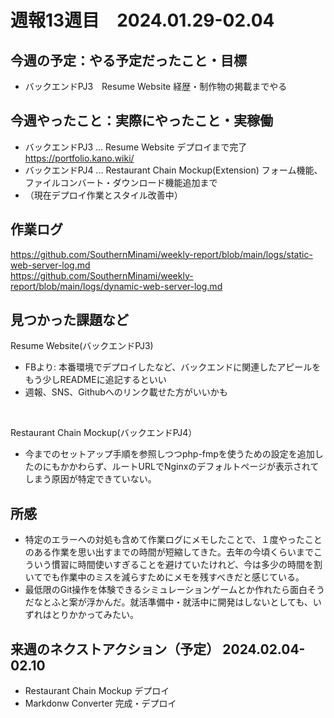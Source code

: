 
# 週報13週目　2024.01.29-02.04


## 今週の予定：やる予定だったこと・目標
- バックエンドPJ3　Resume Website 経歴・制作物の掲載までやる

## 今週やったこと：実際にやったこと・実稼働
- バックエンドPJ3 ... Resume Website デプロイまで完了 https://portfolio.kano.wiki/
- バックエンドPJ4 ... Restaurant Chain Mockup(Extension) フォーム機能、ファイルコンバート・ダウンロード機能追加まで
- （現在デプロイ作業とスタイル改善中）

## 作業ログ
https://github.com/SouthernMinami/weekly-report/blob/main/logs/static-web-server-log.md
<br/>
https://github.com/SouthernMinami/weekly-report/blob/main/logs/dynamic-web-server-log.md


## 見つかった課題など
Resume Website(バックエンドPJ3)

- FBより: 本番環境でデプロイしたなど、バックエンドに関連したアピールをもう少しREADMEに追記するといい
- 週報、SNS、Githubへのリンク載せた方がいいかも 

<br/>

Restaurant Chain Mockup(バックエンドPJ4）

- 今までのセットアップ手順を参照しつつphp-fmpを使うための設定を追加したのにもかかわらず、ルートURLでNginxのデフォルトページが表示されてしまう原因が特定できていない。

## 所感
- 特定のエラーへの対処も含めて作業ログにメモしたことで、１度やったことのある作業を思い出すまでの時間が短縮してきた。去年の今頃くらいまでこういう慣習に時間使いすぎることを避けていたけれど、今は多少の時間を割いてでも作業中のミスを減らすためにメモを残すべきだと感じている。
- 最低限のGit操作を体験できるシミュレーションゲームとか作れたら面白そうだなとふと案が浮かんだ。就活準備中・就活中に開発はしないとしても、いずれはとりかかってみたい。

## 来週のネクストアクション（予定） 2024.02.04-02.10
- Restaurant Chain Mockup デプロイ
- Markdonw Converter 完成・デプロイ
<br />
